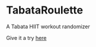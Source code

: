 # TabataRoulette



A Tabata HIIT workout randomizer


Give it a try [here](https://tabataroulette.isnow.online/)
